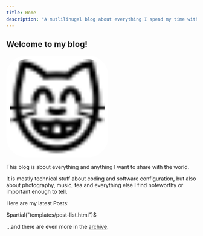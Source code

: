 ```yaml
---
title: Home
description: "A mutlilinugal blog about everything I spend my time with: technical stuff, writing and other musings."
---
```


## Welcome to my blog!

<img title="cat face"
  alt="cat face grinning with smiling eyes"
  src="/images/nekonet.svg"
  style="
    height: 250px;
    width: auto;
    background-color: white;
    border-radius: 20%;
    padding: 10px;
  "
/>

This blog is about everything and anything I want to share with the world.

It is mostly technical stuff about coding and software configuration, but also
about photography, music, tea and everything else I find noteworthy or important
enough to tell.

Here are my latest Posts:

$partial("templates/post-list.html")$

…and there are even more in the [archive][archive].

[archive]: /archive.html
